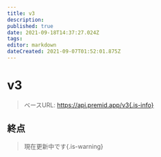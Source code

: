 ```yaml
---
title: v3
description: 
published: true
date: 2021-09-18T14:37:27.024Z
tags: 
editor: markdown
dateCreated: 2021-09-07T01:52:01.875Z
---
```


# v3

> ベースURL: https://api.premid.app/v3{.is-info}


## 終点
> 現在更新中です{.is-warning}